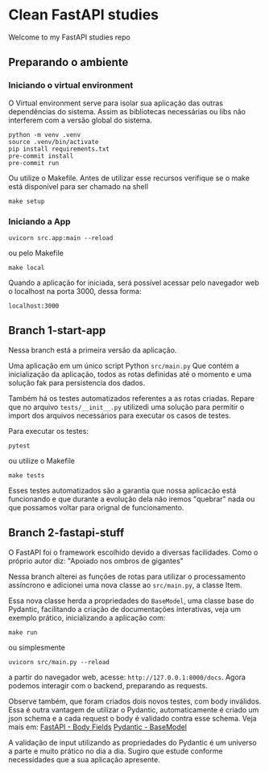 # Clean FastAPI studies

Welcome to my FastAPI studies repo

## Preparando o ambiente

### Iniciando o virtual environment 
O Virtual environment serve para isolar sua aplicação das outras dependências do sistema. Assim as bibliotecas necessárias ou libs não interferem com a versão global do sistema.

```shell
python -m venv .venv
source .venv/bin/activate
pip install requirements.txt
pre-commit install
pre-commit run
```

Ou utilize o Makefile. Antes de utilizar esse recursos verifique se o make está disponível para ser chamado na shell
```shell
make setup
```


### Iniciando a App

```shell
uvicorn src.app:main --reload
```

ou pelo Makefile

```
make local
```

Quando a aplicação for iniciada, será possível acessar pelo navegador web o localhost na porta 3000, dessa forma:

`localhost:3000`

## Branch 1-start-app

Nessa branch está a primeira versão da aplicação. 

Uma aplicação em um único script Python `src/main.py`
Que contém a inicialização da aplicação, todos as rotas definidas até o momento e uma solução fak para persistencia dos dados.

Também há os testes automatizados referentes a as rotas criadas.
Repare que no arquivo `tests/__init__.py` utilizedi uma solução para permitir o import dos arquivos necessários para executar os casos de testes.

Para executar os testes:

```
pytest
```

ou utilize o Makefile

```
make tests
```

Esses testes automatizados são a garantia que nossa aplicacão está funcionando e que durante a evolução dela não iremos "quebrar" nada ou que possamos voltar para orignal de funcionamento.


## Branch 2-fastapi-stuff

O FastAPI foi o framework escolhido devido a diversas facilidades.
Como o próprio autor diz: "Apoiado nos ombros de gigantes"

Nessa branch alterei as funções de rotas para utilizar o processamento assíncrono e adicionei uma nova classe ao `src/main.py`, a classe Item.

Essa nova classe herda a propriedades do `BaseModel`, uma classe base do Pydantic, facilitando a criação de documentações interativas, veja um exemplo prático, inicializando a aplicação com:

```shell
make run
```

ou simplesmente
```shel
uvicorn src/main.py --reload
```

a partir do navegador web, acesse: `http://127.0.0.1:8000/docs`. Agora podemos interagir com o backend, preparando as requests. 

Observe também, que foram criados dois novos testes, com body inválidos. Essa é outra vantagem de utilizar o Pydantic, automaticamente é criado um json schema e a cada request o body é validado contra esse schema.
Veja mais em:
[FastAPI - Body Fields](https://fastapi.tiangolo.com/tutorial/body-fields/)
[Pydantic - BaseModel](https://docs.pydantic.dev/latest/concepts/models/)

A validação de input utilizando as propriedades do Pydantic é um universo a parte e muito prático no dia a dia. Sugiro que estude conforme necessidades que a sua aplicação apresente.